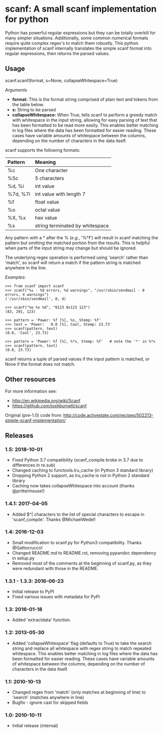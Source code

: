 scanf: A small scanf implementation for python
==============================================

Python has powerful regular expressions but they can be totally
overkill for many simpler situations. Additionally, some common
numerical formats require quite complex regex's to match them
robustly. This python implementation of scanf internally translates the simple
scanf format into regular expressions, then returns the parsed values.

Usage
-------------

scanf.scanf(format, s=None, collapseWhitespace=True)

*Arguments*

- **format:** This is the format string comprised of plain text and tokens from the
  table below.
- **s:** String to be parsed
- **collapseWhitespace:** When True, tells scanf to perform a greedy match with
  whitespace in the input string, allowing for easy parsing of text that has
  been formatted to be read more easily. This enables better matching in log files where the data
  has been formatted for easier reading. These cases have variable
  amounts of whitespace between the columns, depending on the number of
  characters in the data itself.


scanf supports the following formats:

| Pattern  | Meaning                                  |
| :------- | :--------------------------------------- |
| %c       | One character                            |
| %5c      | 5 characters                             |
| %d, %i   | int value                                |
| %7d, %7i | int value with length 7                  |
| %f       | float value                              |
| %o       | octal value                              |
| %X, %x   | hex value                                |
| %s       | string terminated by whitespace          |

Any pattern with a * after the % (*e.g.*, '%*f') will result in scanf matching the pattern but
omitting the matched portion from the results.  This is helpful when parts of
the input string may change but should be ignored.

The underlying regex operation is performed using 'search' rather than 'match',
so scanf will return a match if the pattern string is matched anywhere in the line.


*Examples:*

```
>>> from scanf import scanf
>>> scanf("%s - %d errors, %d warnings", "/usr/sbin/sendmail - 0 errors, 4 warnings")
('/usr/sbin/sendmail', 0, 4)

>>> scanf("%o %x %d", "0123 0x123 123")
(83, 291, 123)

>>> pattern = 'Power: %f [%], %s, Stemp: %f'
>>> text = 'Power:   0.0 [%], Cool, Stemp: 23.73'
>>> scanf(pattern, text)
(0.0, 'Cool', 23.73)

>>> pattern = 'Power: %f [%], %*s, Stemp: %f'   # note the '*' in %*s
>>> scanf(pattern, text)
(0.0, 23.73)
```

scanf returns a tuple of parsed values if the input pattern is matched, or None if the format does not match.


Other resources
---------------------

For more information see:

- http://en.wikipedia.org/wiki/Scanf
- https://github.com/joshburnett/scanf

Original (pre-1.0) code from:
http://code.activestate.com/recipes/502213-simple-scanf-implementation/


Releases
--------

### 1.5: 2018-10-01

- Fixed Python 3.7 compatibility (scanf_compile broke in 3.7 due to differences in re.sub)
- Changed caching to functools.lru_cache (in Python 3 standard library)
- Dropping Python 2 support, as lru_cache is not in Python 2 standard library
- Caching now takes collapseWhitespace into account (thanks @prittenhouse!)

### 1.4.1: 2017-04-05

- Added $^| characters to the list of special characters to escape in 'scanf_compile'. Thanks @MichaelWedel!

### 1.4: 2016-12-03

- Small modification to scanf.py for Python3 compatibility. Thanks @Gattocrucco!
- Changed README.md to README.rst, removing pypandoc dependency in setup.py
- Removed most of the comments at the beginning of scanf.py, as they were
  redundant with those in the README.

### 1.3.1 - 1.3.3: 2016-06-23

- Initial release to PyPI
- Fixed various issues with metadata for PyPI

### 1.3: 2016-01-18

- Added 'extractdata' function.

### 1.2: 2013-05-30

- Added 'collapseWhitespace' flag (defaults to True) to take the search
  string and replace all whitespace with regex string to match repeated
  whitespace. This enables better matching in log files where the data
  has been formatted for easier reading. These cases have variable
  amounts of whitespace between the columns, depending on the number of
  characters in the data itself.

### 1.1: 2010-10-13

- Changed regex from 'match' (only matches at beginning of line) to
  'search' (matches anywhere in line)
- Bugfix - ignore cast for skipped fields

### 1.0: 2010-10-11

- Initial release (internal)

